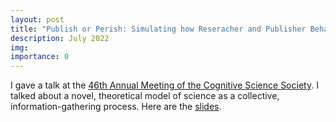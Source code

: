 ```yaml
---
layout: post
title: "Publish or Perish: Simulating how Reseracher and Publisher Behaviors Impact Science"
description: July 2022
img:
importance: 0
---
```


I gave a talk at the [46th Annual Meeting of the Cognitive Science Society](https://cognitivesciencesociety.org/cogsci-2024/). I talked about a novel, theoretical model of science as a collective, information-gathering process. Here are the [slides](https://docs.google.com/presentation/d/1RuhjKozkY5-0pdfTqClfCEOVKi3tShHSEs6vKGAI1Nc/edit?usp=sharing).
